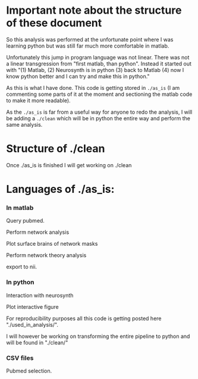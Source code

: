 
# Important note about the structure of these document

So this analysis was performed at the unfortunate point where I was learning python but was still far much more comfortable in matlab.

Unfortunately this jump in program language was not linear. There was not a linear transgression from "first matlab, than python". Instead it started out with "(1) Matlab, (2) Neurosynth is in python (3) back to Matlab (4) now I know python better and I can try and make this in python."

As this is what I have done. This code is getting stored in `./as_is` (I am commenting some parts of it at the moment and sectioning the matlab code to make it more readable).

As the `./as_is` is far from a useful way for anyone to redo the analysis, I will be adding a `./clean` which will be in python the entire way and perform the same analysis.  

# Structure of ./clean

Once ./as_is is finished I will get working on ./clean

# Languages of ./as_is:

### In matlab

Query pubmed.

Perform network analysis

Plot surface brains of network masks

Perform network theory analysis

export to nii.

### In python

Interaction with neurosynth

Plot interactive figure

For reproducibility purposes all this code is getting posted here "./used_in_analysis/".

I will however be working on transforming the entire pipeline to python and will be found in "./clean/"

### CSV files

Pubmed selection.
